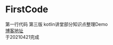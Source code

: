 # FirstCode
第一行代码 第三版 kotlin讲堂部分知识点整理Demo   
[博客地址](https://blog.csdn.net/u014158743/article/details/115521908)   
于20210421完成
